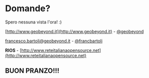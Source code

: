 # Domande?

Spero nessuna vista l'ora! :)

[http://www.geobeyond.it](http://www.geobeyond.it) - [@geobeyond](https://twitter.com/geobeyond)

<francesco.bartoli@geobeyond.it> - [@francbartoli](https://twitter.com/franbartoli)

**RIOS** - [http://www.reteitalianaopensource.net](http://www.reteitalianaopensource.net)

## **BUON PRANZO!!!**

